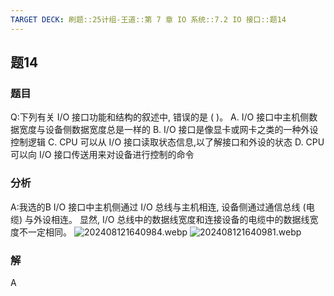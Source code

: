 ```yaml
---
TARGET DECK: 刷题::25计组-王道::第 7 章 IO 系统::7.2 IO 接口::题14
---
```


## 题14
### 题目
Q:下列有关 I/O 接口功能和结构的叙述中, 错误的是 ( )。
A. $\mathrm{I}/\mathrm{O}$ 接口中主机侧数据宽度与设备侧数据宽度总是一样的
B. $\mathrm{I}/\mathrm{O}$ 接口是像显卡或网卡之类的一种外设控制逻辑
C. CPU 可以从 $\mathrm{I}/\mathrm{O}$ 接口读取状态信息,以了解接口和外设的状态
D. CPU 可以向 I/O 接口传送用来对设备进行控制的命令
### 分析
A:我选的B
I/O 接口中主机侧通过 I/O 总线与主机相连, 设备侧通过通信总线 (电缆) 与外设相连。
显然, I/O 总线中的数据线宽度和连接设备的电缆中的数据线宽度不一定相同。
![202408121640984.webp](https://img.hwenyi.tech/202408121640984.webp)
![202408121640981.webp](https://img.hwenyi.tech/202408121640981.webp)
### 解
A

